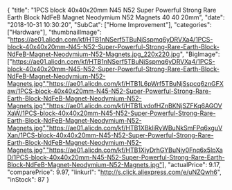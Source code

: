{
	"title": "1PCS block 40x40x20mm N45 N52 Super Powerful Strong Rare Earth Block NdFeB Magnet Neodymium N52 Magnets 40 40 20mm",
	"date": "2018-10-31 10:30:20",
	"SubCat": ["Home Improvement"],
	"categories": ["Hardware"],
	"thumbnailImage": "https://ae01.alicdn.com/kf/HTB1nNSerf5TBuNjSspmq6yDRVXa4/1PCS-block-40x40x20mm-N45-N52-Super-Powerful-Strong-Rare-Earth-Block-NdFeB-Magnet-Neodymium-N52-Magnets.jpg_220x220.jpg",
	"BigImage": ["https://ae01.alicdn.com/kf/HTB1nNSerf5TBuNjSspmq6yDRVXa4/1PCS-block-40x40x20mm-N45-N52-Super-Powerful-Strong-Rare-Earth-Block-NdFeB-Magnet-Neodymium-N52-Magnets.jpg","https://ae01.alicdn.com/kf/HTB1L6pWrf5TBuNjSspcq6znGFXaw/1PCS-block-40x40x20mm-N45-N52-Super-Powerful-Strong-Rare-Earth-Block-NdFeB-Magnet-Neodymium-N52-Magnets.jpg","https://ae01.alicdn.com/kf/HTB1LvdofHZnBKNjSZFKq6AGOVXaW/1PCS-block-40x40x20mm-N45-N52-Super-Powerful-Strong-Rare-Earth-Block-NdFeB-Magnet-Neodymium-N52-Magnets.jpg","https://ae01.alicdn.com/kf/HTB1XBkliRyWBuNkSmFPq6xguVXan/1PCS-block-40x40x20mm-N45-N52-Super-Powerful-Strong-Rare-Earth-Block-NdFeB-Magnet-Neodymium-N52-Magnets.jpg","https://ae01.alicdn.com/kf/HTB1XjyDrhGYBuNjy0Fnq6x5lpXaD/1PCS-block-40x40x20mm-N45-N52-Super-Powerful-Strong-Rare-Earth-Block-NdFeB-Magnet-Neodymium-N52-Magnets.jpg"],
	"actualPrice": 9.17,
	"comparePrice": 9.97,
	"linkurl": "http://s.click.aliexpress.com/e/uNZQwh6",
	"inStock": 87
}
